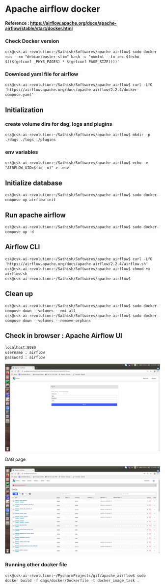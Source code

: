 # Apache airflow docker
#### Reference : https://airflow.apache.org/docs/apache-airflow/stable/start/docker.html

### Check Docker version

    csk@csk-ai-revolution:~/Sathish/Softwares/apache airflow$ sudo docker run --rm "debian:buster-slim" bash -c 'numfmt --to iec $(echo $(($(getconf _PHYS_PAGES) * $(getconf PAGE_SIZE))))'

### Download yaml file for airflow
    csk@csk-ai-revolution:~/Sathish/Softwares/apache airflow$ curl -LfO 'https://airflow.apache.org/docs/apache-airflow/2.2.4/docker-compose.yaml'

## Initialization
### create volume dirs for dag, logs and plugins
    csk@csk-ai-revolution:~/Sathish/Softwares/apache airflow$ mkdir -p ./dags ./logs ./plugins
### env variables
    csk@csk-ai-revolution:~/Sathish/Softwares/apache airflow$ echo -e "AIRFLOW_UID=$(id -u)" > .env

## Initialize database
    csk@csk-ai-revolution:~/Sathish/Softwares/apache airflow$ sudo docker-compose up airflow-init

## Run apache airflow
    csk@csk-ai-revolution:~/Sathish/Softwares/apache airflow$ sudo docker-compose up -d

## Airflow CLI
    csk@csk-ai-revolution:~/Sathish/Softwares/apache airflow$ curl -LfO 'https://airflow.apache.org/docs/apache-airflow/2.2.4/airflow.sh'
    csk@csk-ai-revolution:~/Sathish/Softwares/apache airflow$ chmod +x airflow.sh
    csk@csk-ai-revolution:~/Sathish/Softwares/apache airflow$ 

## Clean up
    csk@csk-ai-revolution:~/Sathish/Softwares/apache airflow$ sudo docker-compose down --volumes --rmi all
    csk@csk-ai-revolution:~/Sathish/Softwares/apache airflow$ sudo docker-compose down --volumes --remove-orphans

## Check in browser : Apache Airflow UI

    localhost:8080
    username : airflow
    password : airflow
    
![alt text](images/airflow.png)

DAG page

![alt text](images/airflow_2.png)


### Running other docker file

	csk@csk-ai-revolution:~/PycharmProjects/git/apache_airflow$ sudo docker build -f dags/docker/Dockerfile -t docker_image_task .


